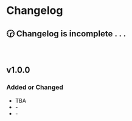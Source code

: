 # Changelog

## 🕝 Changelog is incomplete . . .
<br />

## v1.0.0

### Added or Changed
- TBA
- \-
- \-

